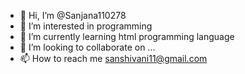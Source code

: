 - 👋 Hi, I’m @Sanjana110278
- 👀 I’m interested in programming
- 🌱 I’m currently learning html programming language 
- 💞️ I’m looking to collaborate on ...
- 📫 How to reach me sanshivani11@gmail.com

<!---
Sanjana110278/Sanjana110278 is a ✨ special ✨ repository because its `README.md` (this file) appears on your GitHub profile.
You can click the Preview link to take a look at your changes.
--->
